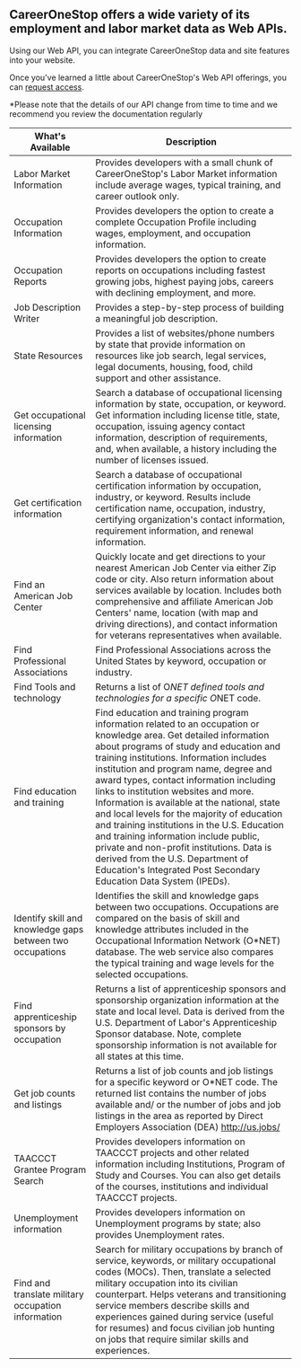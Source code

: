 ## CareerOneStop offers a wide variety of its employment and labor market data as Web APIs.

Using our Web API, you can integrate CareerOneStop data and site features into your website.

Once you've learned a little about CareerOneStop's Web API offerings, you can [request access](https://www.careeronestop.org/Developers/WebAPI/registration.aspx "Request Web API access").

*Please note that the details of our API change from time to time and we recommend you review the documentation regularly

| What's Available | Description |
| --- | --- |
| Labor Market Information | Provides developers with a small chunk of CareerOneStop's Labor Market information include average wages, typical training, and career outlook only. |
| Occupation Information | Provides developers the option to create a complete Occupation Profile including wages, employment, and occupation information. |
| Occupation Reports | Provides developers the option to create reports on occupations including fastest growing jobs, highest paying jobs, careers with declining employment, and more. |
| Job Description Writer | Provides a step-by-step process of building a meaningful job description. |
| State Resources | Provides a list of websites/phone numbers by state that provide information on resources like job search, legal services, legal documents, housing, food, child support and other assistance. |
| Get occupational licensing information | Search a database of occupational licensing information by state, occupation, or keyword. Get information including license title, state, occupation, issuing agency contact information, description of requirements, and, when available, a history including the number of licenses issued. |
| Get certification information | Search a database of occupational certification information by occupation, industry, or keyword. Results include certification name, occupation, industry, certifying organization's contact information, requirement information, and renewal information. |
| Find an American Job Center | Quickly locate and get directions to your nearest American Job Center via either Zip code or city. Also return information about services available by location. Includes both comprehensive and affiliate American Job Centers' name, location (with map and driving directions), and contact information for veterans representatives when available. |
| Find Professional Associations | Find Professional Associations across the United States by keyword, occupation or industry. |
| Find Tools and technology | Returns a list of O*NET defined tools and technologies for a specific O*NET code. |
| Find education and training | Find education and training program information related to an occupation or knowledge area. Get detailed information about programs of study and education and training institutions. Information includes institution and program name, degree and award types, contact information including links to institution websites and more. Information is available at the national, state and local levels for the majority of education and training institutions in the U.S. Education and training information include public, private and non-profit institutions. Data is derived from the U.S. Department of Education's Integrated Post Secondary Education Data System (IPEDs). |
| Identify skill and knowledge gaps between two occupations | Identifies the skill and knowledge gaps between two occupations. Occupations are compared on the basis of skill and knowledge attributes included in the Occupational Information Network (O*NET) database. The web service also compares the typical training and wage levels for the selected occupations. |
| Find apprenticeship sponsors by occupation | Returns a list of apprenticeship sponsors and sponsorship organization information at the state and local level. Data is derived from the U.S. Department of Labor's Apprenticeship Sponsor database. Note, complete sponsorship information is not available for all states at this time. |
| Get job counts and listings | Returns a list of job counts and job listings for a specific keyword or O*NET code. The returned list contains the number of jobs available and/ or the number of jobs and job listings in the area as reported by Direct Employers Association (DEA) http://us.jobs/ |
| TAACCCT Grantee Program Search | Provides developers information on TAACCCT projects and other related information including Institutions, Program of Study and Courses. You can also get details of the courses, institutions and individual TAACCCT projects. |
| Unemployment information | Provides developers information on Unemployment programs by state; also provides Unemployment rates. |
| Find and translate military occupation information | Search for military occupations by branch of service, keywords, or military occupational codes (MOCs). Then, translate a selected military occupation into its civilian counterpart. Helps veterans and transitioning service members describe skills and experiences gained during service (useful for resumes) and focus civilian job hunting on jobs that require similar skills and experiences. |
